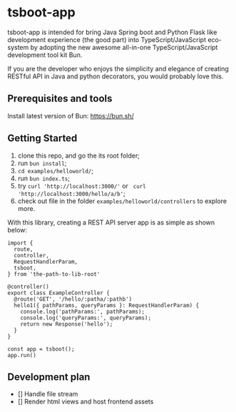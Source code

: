 # tsboot-app
tsboot-app is intended for bring Java Spring boot and Python Flask like development
experience (the good part) into TypeScript/JavaScript eco-system by adopting the
new awesome all-in-one TypeScript/JavaScript development tool kit Bun.

If you are the developer who enjoys the simplicity and elegance of creating
RESTful API in Java and python decorators, you would probably love this.

## Prerequisites and tools
Install latest version of Bun: https://bun.sh/

## Getting Started
1. clone this repo, and go the its root folder;
2. run `bun install`;
3. `cd examples/helloworld/`;
4. run `bun index.ts`;
5. try `curl 'http://localhost:3000/'` or ` curl 'http://localhost:3000/hello/a/b'`;
6. check out file in the folder `examples/helloworld/controllers` to explore more.

With this library, creating a REST API server app is as simple as shown below:
```
import {
  route,
  controller,
  RequestHandlerParam,
  tsboot,
} from 'the-path-to-lib-root'

@controller()
export class ExampleController {
  @route('GET', '/hello/:patha/:pathb')
  hello1({ pathParams, queryParams }: RequestHandlerParam) {
    console.log('pathParams:', pathParams);
    console.log('queryParams:', queryParams);
    return new Response('hello');
  }
}

const app = tsboot();
app.run()
```

## Development plan
- [] Handle file stream
- [] Render html views and host frontend assets
